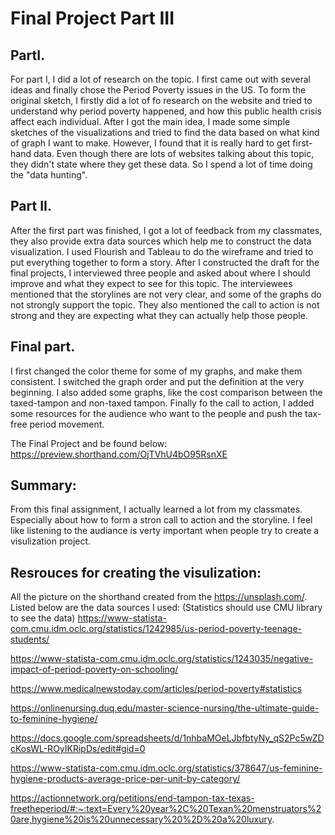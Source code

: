 # Final Project Part III

## PartI.  

For part I, I did a lot of research on the topic. I first came out with several ideas and finally chose the Period Poverty issues in the US. 
To form the original sketch, I firstly did a lot of fo research on the website and tried to understand why period poverty happened, and how this public health crisis affect each individual. 
After I got the main idea, I made some simple sketches of the visualizations and tried to find the data based on what kind of graph I want to make. 
However, I found that it is really hard to get first-hand data. Even though there are lots of websites talking about this topic, they didn't state where they get these data. So I spend a lot of time doing the "data hunting". 

## Part II. 
After the first part was finished, I got a lot of feedback from my classmates, they also provide extra data sources which help me to construct the data visualization. 
I used Flourish and Tableau to do the wireframe and tried to put everything together to form a story. 
After I constructed the draft for the final projects, I interviewed three people and asked about where I should improve and what they expect to see for this topic. 
The interviewees mentioned that the storylines are not very clear, and some of the graphs do not strongly support the topic. 
They also mentioned the call to action is not strong and they are expecting what they can actually help those people. 

## Final part. 
I first changed the color theme for some of my graphs, and make them consistent. 
I switched the graph order and put the definition at the very beginning. I also added some graphs, like the cost comparison between the taxed-tampon and non-taxed tampon. 
Finally fo the call to action, 
I added some resources for the audience who want to the people and push the tax-free period movement. 

The Final Project and be found below: 
https://preview.shorthand.com/OjTVhU4bO95RsnXE


## Summary: 
From this final assignment, I actually learned a lot from my classmates. Especially about how to form a stron call to action and the storyline. I feel like listening to the audiance is verty important when people try to create a visulization project. 

## Resrouces for creating the visulization:
All the picture on the shorthand created from the https://unsplash.com/.
Listed below are the data sources I used: (Statistics should use CMU library to see the data)
https://www-statista-com.cmu.idm.oclc.org/statistics/1242985/us-period-poverty-teenage-students/

https://www-statista-com.cmu.idm.oclc.org/statistics/1243035/negative-impact-of-period-poverty-on-schooling/

https://www.medicalnewstoday.com/articles/period-poverty#statistics

https://onlinenursing.duq.edu/master-science-nursing/the-ultimate-guide-to-feminine-hygiene/

https://docs.google.com/spreadsheets/d/1nhbaMOeLJbfbtyNy_qS2Pc5wZDcKosWL-ROyIKRipDs/edit#gid=0

https://www-statista-com.cmu.idm.oclc.org/statistics/378647/us-feminine-hygiene-products-average-price-per-unit-by-category/

https://actionnetwork.org/petitions/end-tampon-tax-texas-freetheperiod/#:~:text=Every%20year%2C%20Texan%20menstruators%20are,hygiene%20is%20unnecessary%20%2D%20a%20luxury.

 

